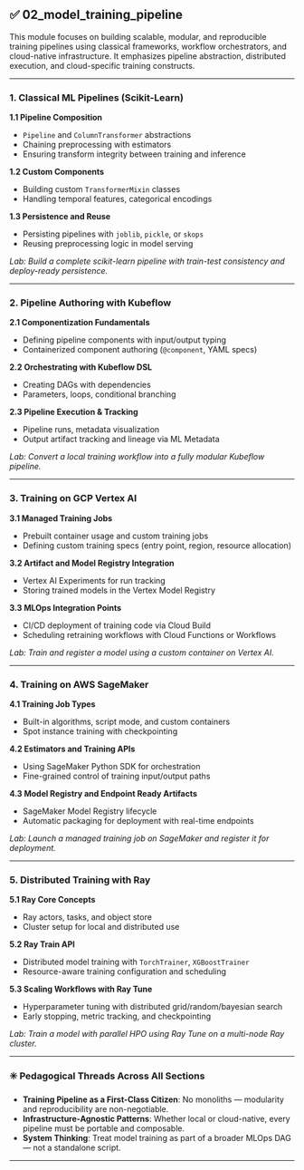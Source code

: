 
## ✅ **02_model_training_pipeline**

This module focuses on building scalable, modular, and reproducible training pipelines using classical frameworks, workflow orchestrators, and cloud-native infrastructure. It emphasizes pipeline abstraction, distributed execution, and cloud-specific training constructs.

---

### **1. Classical ML Pipelines (Scikit-Learn)**

**1.1 Pipeline Composition**  
- `Pipeline` and `ColumnTransformer` abstractions  
- Chaining preprocessing with estimators  
- Ensuring transform integrity between training and inference  

**1.2 Custom Components**  
- Building custom `TransformerMixin` classes  
- Handling temporal features, categorical encodings  

**1.3 Persistence and Reuse**  
- Persisting pipelines with `joblib`, `pickle`, or `skops`  
- Reusing preprocessing logic in model serving  

*Lab: Build a complete scikit-learn pipeline with train-test consistency and deploy-ready persistence.*

---

### **2. Pipeline Authoring with Kubeflow**

**2.1 Componentization Fundamentals**  
- Defining pipeline components with input/output typing  
- Containerized component authoring (`@component`, YAML specs)  

**2.2 Orchestrating with Kubeflow DSL**  
- Creating DAGs with dependencies  
- Parameters, loops, conditional branching  

**2.3 Pipeline Execution & Tracking**  
- Pipeline runs, metadata visualization  
- Output artifact tracking and lineage via ML Metadata  

*Lab: Convert a local training workflow into a fully modular Kubeflow pipeline.*

---

### **3. Training on GCP Vertex AI**

**3.1 Managed Training Jobs**  
- Prebuilt container usage and custom training jobs  
- Defining custom training specs (entry point, region, resource allocation)  

**3.2 Artifact and Model Registry Integration**  
- Vertex AI Experiments for run tracking  
- Storing trained models in the Vertex Model Registry  

**3.3 MLOps Integration Points**  
- CI/CD deployment of training code via Cloud Build  
- Scheduling retraining workflows with Cloud Functions or Workflows  

*Lab: Train and register a model using a custom container on Vertex AI.*

---

### **4. Training on AWS SageMaker**

**4.1 Training Job Types**  
- Built-in algorithms, script mode, and custom containers  
- Spot instance training with checkpointing  

**4.2 Estimators and Training APIs**  
- Using SageMaker Python SDK for orchestration  
- Fine-grained control of training input/output paths  

**4.3 Model Registry and Endpoint Ready Artifacts**  
- SageMaker Model Registry lifecycle  
- Automatic packaging for deployment with real-time endpoints  

*Lab: Launch a managed training job on SageMaker and register it for deployment.*

---

### **5. Distributed Training with Ray**

**5.1 Ray Core Concepts**  
- Ray actors, tasks, and object store  
- Cluster setup for local and distributed use  

**5.2 Ray Train API**  
- Distributed model training with `TorchTrainer`, `XGBoostTrainer`  
- Resource-aware training configuration and scheduling  

**5.3 Scaling Workflows with Ray Tune**  
- Hyperparameter tuning with distributed grid/random/bayesian search  
- Early stopping, metric tracking, and checkpointing  

*Lab: Train a model with parallel HPO using Ray Tune on a multi-node Ray cluster.*

---

### ✳️ **Pedagogical Threads Across All Sections**  

- **Training Pipeline as a First-Class Citizen**: No monoliths — modularity and reproducibility are non-negotiable.  
- **Infrastructure-Agnostic Patterns**: Whether local or cloud-native, every pipeline must be portable and composable.  
- **System Thinking**: Treat model training as part of a broader MLOps DAG — not a standalone script.

---
